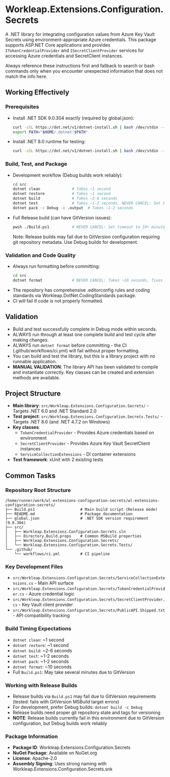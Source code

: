 # Workleap.Extensions.Configuration.Secrets

A .NET library for integrating configuration values from Azure Key Vault Secrets using environment-appropriate Azure credentials. This package supports ASP.NET Core applications and provides `ITokenCredentialProvider` and `ISecretClientProvider` services for accessing Azure credentials and SecretClient instances.

Always reference these instructions first and fallback to search or bash commands only when you encounter unexpected information that does not match the info here.

## Working Effectively

### Prerequisites
- Install .NET SDK 9.0.304 exactly (required by global.json):
  ```bash
  curl -sSL https://dot.net/v1/dotnet-install.sh | bash /dev/stdin --version 9.0.304
  export PATH="$HOME/.dotnet:$PATH"
  ```
- Install .NET 8.0 runtime for testing:
  ```bash
  curl -sSL https://dot.net/v1/dotnet-install.sh | bash /dev/stdin --runtime dotnet --version 8.0.10
  ```

### Build, Test, and Package
- Development workflow (Debug builds work reliably):
  ```bash
  cd src
  dotnet clean              # Takes ~1 second
  dotnet restore            # Takes ~1 second  
  dotnet build              # Takes ~2-6 seconds
  dotnet test               # Takes ~1-2 seconds. NEVER CANCEL: Set timeout to 5+ minutes
  dotnet pack -c Debug -o .output  # Takes ~1-2 seconds
  ```

- Full Release build (can have GitVersion issues):
  ```bash
  pwsh ./Build.ps1          # NEVER CANCEL: Set timeout to 10+ minutes
  ```
  Note: Release builds may fail due to GitVersion configuration requiring git repository metadata. Use Debug builds for development.

### Validation and Code Quality
- Always run formatting before committing:
  ```bash
  cd src
  dotnet format             # NEVER CANCEL: Takes ~10 seconds, fixes charset and formatting issues
  ```
- The repository has comprehensive .editorconfig rules and coding standards via Workleap.DotNet.CodingStandards package.
- CI will fail if code is not properly formatted.

## Validation
- Build and test successfully complete in Debug mode within seconds.
- ALWAYS run through at least one complete build and test cycle after making changes.
- ALWAYS run `dotnet format` before committing - the CI (.github/workflows/ci.yml) will fail without proper formatting.
- You can build and test the library, but this is a library project with no runnable application.
- **MANUAL VALIDATION**: The library API has been validated to compile and instantiate correctly. Key classes can be created and extension methods are available.

## Project Structure
- **Main library**: `src/Workleap.Extensions.Configuration.Secrets/` - Targets .NET 6.0 and .NET Standard 2.0
- **Test project**: `src/Workleap.Extensions.Configuration.Secrets.Tests/` - Targets .NET 8.0 (and .NET 4.7.2 on Windows)
- **Key classes**:
  - `TokenCredentialProvider` - Provides Azure credentials based on environment
  - `SecretClientProvider` - Provides Azure Key Vault SecretClient instances
  - `ServiceCollectionExtensions` - DI container extensions
- **Test framework**: xUnit with 2 existing tests

## Common Tasks

### Repository Root Structure
```
/home/runner/work/wl-extensions-configuration-secrets/wl-extensions-configuration-secrets/
├── Build.ps1                    # Main build script (Release mode)
├── README.md                    # Package documentation
├── global.json                  # .NET SDK version requirement (9.0.304)
├── src/
│   ├── Workleap.Extensions.Configuration.Secrets.sln
│   ├── Directory.Build.props    # Common MSBuild properties
│   ├── Workleap.Extensions.Configuration.Secrets/
│   └── Workleap.Extensions.Configuration.Secrets.Tests/
└── .github/
    └── workflows/ci.yml         # CI pipeline
```

### Key Development Files
- `src/Workleap.Extensions.Configuration.Secrets/ServiceCollectionExtensions.cs` - Main API surface
- `src/Workleap.Extensions.Configuration.Secrets/TokenCredentialProvider.cs` - Azure credential logic
- `src/Workleap.Extensions.Configuration.Secrets/SecretClientProvider.cs` - Key Vault client provider
- `src/Workleap.Extensions.Configuration.Secrets/PublicAPI.Shipped.txt` - API compatibility tracking

### Build Timing Expectations
- `dotnet clean`: ~1 second
- `dotnet restore`: ~1 second  
- `dotnet build`: ~2-6 seconds
- `dotnet test`: ~1-2 seconds
- `dotnet pack`: ~1-2 seconds
- `dotnet format`: ~10 seconds
- Full `Build.ps1`: May take several minutes due to GitVersion

### Working with Release Builds
- Release builds via `Build.ps1` may fail due to GitVersion requirements (tested: fails with GitVersion MSBuild target errors)
- For development, prefer Debug builds: `dotnet build -c Debug`
- Release builds need proper git repository state and tags for versioning
- **NOTE**: Release builds currently fail in this environment due to GitVersion configuration, but Debug builds work reliably

### Package Information
- **Package ID**: Workleap.Extensions.Configuration.Secrets
- **NuGet Package**: Available on NuGet.org
- **License**: Apache-2.0
- **Assembly Signing**: Uses strong naming with Workleap.Extensions.Configuration.Secrets.snk